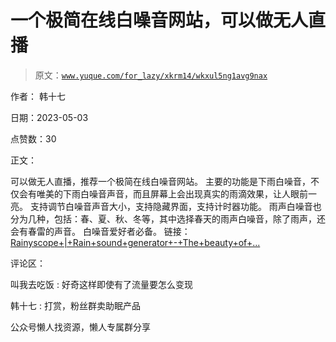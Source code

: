 # 一个极简在线白噪音网站，可以做无人直播

> 原文：[`www.yuque.com/for_lazy/xkrm14/wkxul5ng1avg9nax`](https://www.yuque.com/for_lazy/xkrm14/wkxul5ng1avg9nax)

作者： 韩十七

日期：2023-05-03

点赞数：30

正文：

可以做无人直播，推荐一个极简在线白噪音网站。 主要的功能是下雨白噪音，不仅会有唯美的下雨白噪音声音，而且屏幕上会出现真实的雨滴效果，让人眼前一亮。 支持调节白噪音声音大小，支持隐藏界面，支持计时器功能。 雨声白噪音也分为几种，包括：春、夏、秋、冬等，其中选择春天的雨声白噪音，除了雨声，还会有春雷的声音。 白噪音爱好者必备。 链接： [Rainyscope+|+Rain+sound+generator+-+The+beauty+of+...](https://rainyscope.com/)

评论区：

叫我去吃饭 : 好奇这样即使有了流量要怎么变现

韩十七 : 打赏，粉丝群卖助眠产品

公众号懒人找资源，懒人专属群分享

